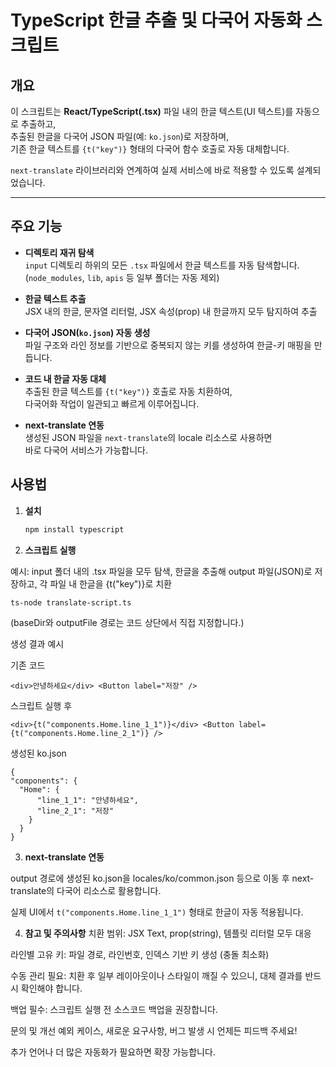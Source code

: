 # TypeScript 한글 추출 및 다국어 자동화 스크립트

## 개요

이 스크립트는 **React/TypeScript(.tsx)** 파일 내의 한글 텍스트(UI 텍스트)를 자동으로 추출하고,  
추출된 한글을 다국어 JSON 파일(예: `ko.json`)로 저장하며,  
기존 한글 텍스트를 `{t("key")}` 형태의 다국어 함수 호출로 자동 대체합니다.

`next-translate` 라이브러리와 연계하여 실제 서비스에 바로 적용할 수 있도록 설계되었습니다.

---

## 주요 기능

- **디렉토리 재귀 탐색**  
  `input` 디렉토리 하위의 모든 `.tsx` 파일에서 한글 텍스트를 자동 탐색합니다.  
  (`node_modules`, `lib`, `apis` 등 일부 폴더는 자동 제외)

- **한글 텍스트 추출**  
  JSX 내의 한글, 문자열 리터럴, JSX 속성(prop) 내 한글까지 모두 탐지하여 추출

- **다국어 JSON(`ko.json`) 자동 생성**  
  파일 구조와 라인 정보를 기반으로 중복되지 않는 키를 생성하여 한글-키 매핑을 만듭니다.

- **코드 내 한글 자동 대체**  
  추출된 한글 텍스트를 `{t("key")}` 호출로 자동 치환하여,  
  다국어화 작업이 일관되고 빠르게 이루어집니다.

- **next-translate 연동**  
  생성된 JSON 파일을 `next-translate`의 locale 리소스로 사용하면  
  바로 다국어 서비스가 가능합니다.


## 사용법

1. **설치**

   ```bash
   npm install typescript
   ```

2. **스크립트 실행**

  예시:
  input 폴더 내의 .tsx 파일을 모두 탐색,
  한글을 추출해 output 파일(JSON)로 저장하고,
  각 파일 내 한글을 {t("key")}로 치환
  ```
  ts-node translate-script.ts
  ```
  (baseDir와 outputFile 경로는 코드 상단에서 직접 지정합니다.)

  생성 결과 예시

  기존 코드
  ```
  <div>안녕하세요</div> <Button label="저장" />
  ```
  스크립트 실행 후
  ```
  <div>{t("components.Home.line_1_1")}</div> <Button label={t("components.Home.line_2_1")} />
  ```
  생성된 ko.json
  ```
  {
  "components": {
    "Home": {
        "line_1_1": "안녕하세요",
        "line_2_1": "저장"
      }
    }
  }
  ```
3. **next-translate 연동**

  output 경로에 생성된 ko.json을
  locales/ko/common.json 등으로 이동 후
  next-translate의 다국어 리소스로 활용합니다.
  
  실제 UI에서 `t("components.Home.line_1_1")` 형태로
  한글이 자동 적용됩니다. 

4. **참고 및 주의사항**
  치환 범위: JSX Text, prop(string), 템플릿 리터럴 모두 대응
  
  라인별 고유 키: 파일 경로, 라인번호, 인덱스 기반 키 생성 (충돌 최소화)
  
  수동 관리 필요: 치환 후 일부 레이아웃이나 스타일이 깨질 수 있으니,
  대체 결과를 반드시 확인해야 합니다.
  
  백업 필수: 스크립트 실행 전 소스코드 백업을 권장합니다.
  
  문의 및 개선
  예외 케이스, 새로운 요구사항, 버그 발생 시 언제든 피드백 주세요!
  
  추가 언어나 더 많은 자동화가 필요하면 확장 가능합니다.
